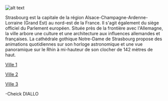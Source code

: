 



![alt text](https://petit-train-strasbourg.fr/wp-content/uploads/2020/01/petits-trains-strasbourg-alsace-france-slider-4.jpg)

Strasbourg est la capitale de la région Alsace-Champagne-Ardenne-Lorraine (Grand Est) au nord-est de la France. Il s'agit également du siège officiel du Parlement européen. Située près de la frontière avec l'Allemagne, la ville arbore une culture et une architecture aux influences allemandes et françaises. La cathédrale gothique Notre-Dame de Strasbourg propose des animations quotidiennes sur son horloge astronomique et une vue panoramique sur le Rhin à mi-hauteur de son clocher de 142 mètres de haut.

[Ville 1](https://github.com/indiaye18/TP2_Lab/blob/main/jeu-heros-Labyrinthe-Tour-Monde/Grenobles.md)

[Ville 2](https://github.com/indiaye18/TP2_Lab/blob/main/jeu-heros-Labyrinthe-Tour-Monde/Nantes.md)

[Ville 3](https://github.com/indiaye18/TP2_Lab/blob/main/jeu-heros-Labyrinthe-Tour-Monde/Lyon.md)

 -Cheick DIALLO
